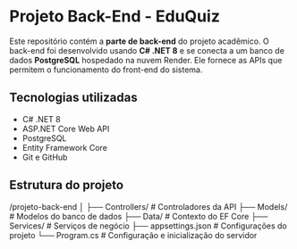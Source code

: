 # Projeto Back-End - EduQuiz

Este repositório contém a **parte de back-end** do projeto acadêmico. O back-end foi desenvolvido usando **C# .NET 8** e se conecta a um banco de dados **PostgreSQL** hospedado na nuvem Render. Ele fornece as APIs que permitem o funcionamento do front-end do sistema.

## Tecnologias utilizadas

- C# .NET 8  
- ASP.NET Core Web API  
- PostgreSQL  
- Entity Framework Core  
- Git e GitHub  

## Estrutura do projeto

/projeto-back-end
│
├── Controllers/ # Controladores da API
├── Models/ # Modelos do banco de dados
├── Data/ # Contexto do EF Core
├── Services/ # Serviços de negócio
├── appsettings.json # Configurações do projeto
└── Program.cs # Configuração e inicialização do servidor
